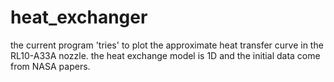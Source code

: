 # heat_exchanger
 the current program 'tries' to plot the approximate heat transfer curve in the RL10-A33A nozzle.
 the heat exchange model is 1D and the initial data come from NASA papers.
